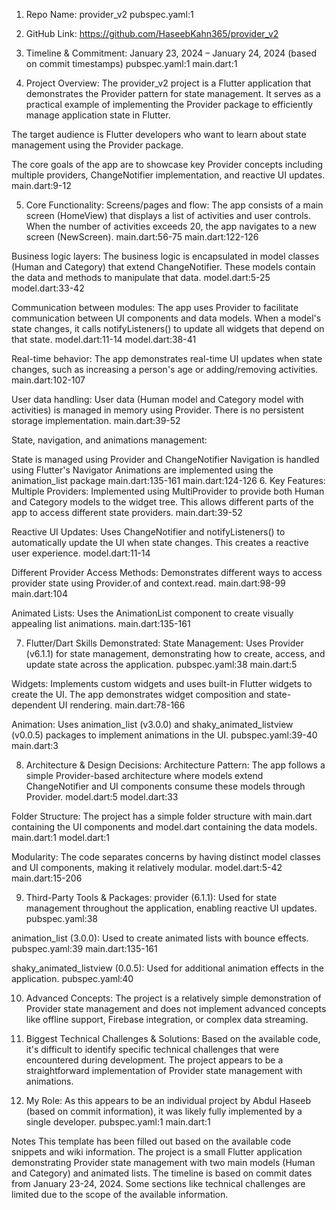 1. Repo Name:
provider_v2 pubspec.yaml:1

2. GitHub Link:
https://github.com/HaseebKahn365/provider_v2

3. Timeline & Commitment:
January 23, 2024 – January 24, 2024 (based on commit timestamps) pubspec.yaml:1 main.dart:1

4. Project Overview:
The provider_v2 project is a Flutter application that demonstrates the Provider pattern for state management. It serves as a practical example of implementing the Provider package to efficiently manage application state in Flutter.

The target audience is Flutter developers who want to learn about state management using the Provider package.

The core goals of the app are to showcase key Provider concepts including multiple providers, ChangeNotifier implementation, and reactive UI updates. main.dart:9-12

5. Core Functionality:
Screens/pages and flow:
The app consists of a main screen (HomeView) that displays a list of activities and user controls. When the number of activities exceeds 20, the app navigates to a new screen (NewScreen). main.dart:56-75 main.dart:122-126

Business logic layers:
The business logic is encapsulated in model classes (Human and Category) that extend ChangeNotifier. These models contain the data and methods to manipulate that data. model.dart:5-25 model.dart:33-42

Communication between modules:
The app uses Provider to facilitate communication between UI components and data models. When a model's state changes, it calls notifyListeners() to update all widgets that depend on that state. model.dart:11-14 model.dart:38-41

Real-time behavior:
The app demonstrates real-time UI updates when state changes, such as increasing a person's age or adding/removing activities. main.dart:102-107

User data handling:
User data (Human model and Category model with activities) is managed in memory using Provider. There is no persistent storage implementation. main.dart:39-52

State, navigation, and animations management:

State is managed using Provider and ChangeNotifier
Navigation is handled using Flutter's Navigator
Animations are implemented using the animation_list package main.dart:135-161 main.dart:124-126
6. Key Features:
Multiple Providers:
Implemented using MultiProvider to provide both Human and Category models to the widget tree. This allows different parts of the app to access different state providers. main.dart:39-52

Reactive UI Updates:
Uses ChangeNotifier and notifyListeners() to automatically update the UI when state changes. This creates a reactive user experience. model.dart:11-14

Different Provider Access Methods:
Demonstrates different ways to access provider state using Provider.of and context.read. main.dart:98-99 main.dart:104

Animated Lists:
Uses the AnimationList component to create visually appealing list animations. main.dart:135-161

7. Flutter/Dart Skills Demonstrated:
State Management:
Uses Provider (v6.1.1) for state management, demonstrating how to create, access, and update state across the application. pubspec.yaml:38 main.dart:5

Widgets:
Implements custom widgets and uses built-in Flutter widgets to create the UI. The app demonstrates widget composition and state-dependent UI rendering. main.dart:78-166

Animation:
Uses animation_list (v3.0.0) and shaky_animated_listview (v0.0.5) packages to implement animations in the UI. pubspec.yaml:39-40 main.dart:3

8. Architecture & Design Decisions:
Architecture Pattern:
The app follows a simple Provider-based architecture where models extend ChangeNotifier and UI components consume these models through Provider. model.dart:5 model.dart:33

Folder Structure:
The project has a simple folder structure with main.dart containing the UI components and model.dart containing the data models. main.dart:1 model.dart:1

Modularity:
The code separates concerns by having distinct model classes and UI components, making it relatively modular. model.dart:5-42 main.dart:15-206

9. Third-Party Tools & Packages:
provider (6.1.1):
Used for state management throughout the application, enabling reactive UI updates. pubspec.yaml:38

animation_list (3.0.0):
Used to create animated lists with bounce effects. pubspec.yaml:39 main.dart:135-161

shaky_animated_listview (0.0.5):
Used for additional animation effects in the application. pubspec.yaml:40

10. Advanced Concepts:
The project is a relatively simple demonstration of Provider state management and does not implement advanced concepts like offline support, Firebase integration, or complex data streaming.

11. Biggest Technical Challenges & Solutions:
Based on the available code, it's difficult to identify specific technical challenges that were encountered during development. The project appears to be a straightforward implementation of Provider state management with animations.

12. My Role:
As this appears to be an individual project by Abdul Haseeb (based on commit information), it was likely fully implemented by a single developer. pubspec.yaml:1 main.dart:1

Notes
This template has been filled out based on the available code snippets and wiki information. The project is a small Flutter application demonstrating Provider state management with two main models (Human and Category) and animated lists. The timeline is based on commit dates from January 23-24, 2024. Some sections like technical challenges are limited due to the scope of the available information.